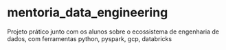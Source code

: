 # mentoria_data_engineering
Projeto prático junto com os alunos sobre o ecossistema de engenharia de dados, com ferramentas python, pyspark, gcp, databricks
